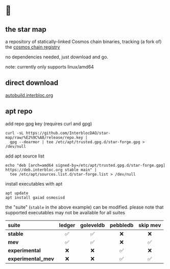 # 🌌

## the star map

a repository of statically-linked Cosmos chain binaries, tracking (a fork of) the [cosmos chain registry](https://github.com/cosmos/chain-registry)

no dependencies needed, just download and go.

note: currently only supports linux/amd64

## direct download

[autobuild.interbloc.org](https://autobuild.interbloc.org)

## apt repo

add repo gpg key (requires curl and gpg)
```
curl -sL https://github.com/InterblocDAO/star-map/raw/%E2%9C%A8/release/repo.key |
  gpg --dearmor | tee /etc/apt/trusted.gpg.d/star-forge.gpg > /dev/null
```
add apt source list
```
echo "deb [arch=amd64 signed-by=/etc/apt/trusted.gpg.d/star-forge.gpg] https://deb.interbloc.org stable main" |
  tee /etc/apt/sources.list.d/star-forge.list > /dev/null
```

install executables with apt
```
apt update
apt install gaiad osmosisd
```

the "suite" (`stable` in the above example) can be modified. please note that supported executables may not be available for all suites

suite | ledger | goleveldb | pebbledb | skip mev
 :--- | :---: | :---: | :---: | :---:
**stable** | ✅ | ✅ | ❌ | ❌
**mev** | ✅ | ✅ | ❌ | ✅
**experimental** | ❌ | ❌ | ✅ | ❌
**experimental_mev** | ❌ | ❌ | ✅ | ✅
